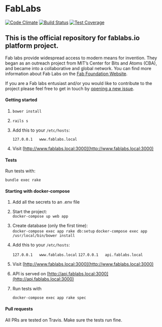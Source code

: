 # FabLabs

[![Code Climate](https://codeclimate.com/github/fablabbcn/fablabs.png)](https://codeclimate.com/github/fablabbcn/fablabs) [![Build Status](https://travis-ci.org/fablabbcn/fablabs.io.png)](https://travis-ci.org/fablabbcn/fablabs.io) [![Test Coverage](https://codeclimate.com/github/fablabbcn/fablabs/badges/coverage.svg)](https://codeclimate.com/github/fablabbcn/fablabs/coverage)

## This is the official repository for fablabs.io platform project.

Fab labs provide widespread access to modern means for invention. They began as an outreach project from MIT’s Center for Bits and Atoms (CBA), and became into a collaborative and global network. You can find more information about Fab Labs on the [Fab Foundation Website](http://www.fabfoundation.org/).

If you are a Fab labs entusiast and/or you would like to contribute to the project please feel free to get in touch by [opening a new issue](https://github.com/fablabbcn/fablabs/issues/new).


#### Getting started

1. `bower install`

1. `rails s`

1. Add this to your `/etc/hosts`:

    `127.0.0.1   www.fablabs.local`

1. Visit [http://www.fablabs.local:3000](http://www.fablabs.local:3000)

#### Tests

Run tests with:

`bundle exec rake`


#### Starting with docker-compose

1. Add all the secrets to an .env file


1. Start the project:  
`docker-compose up web app`

1. Create database (only the first time):  
`docker-compose exec app rake db:setup`
`docker-compose exec app /usr/local/bin/bower install`

1. Add this to your `/etc/hosts`:

    `127.0.0.1   www.fablabs.local`
    `127.0.0.1   api.fablabs.local`
    


1. Visit [http://www.fablabs.local:3000](http://www.fablabs.local:3000)

1. API is served on [http://api.fablabs.local:3000](http://api.fablabs.local:3000)

1. Run tests with
 
   
    `docker-compose exec app rake spec`


#### Pull requests

All PRs are tested on Travis. Make sure the tests run fine.
